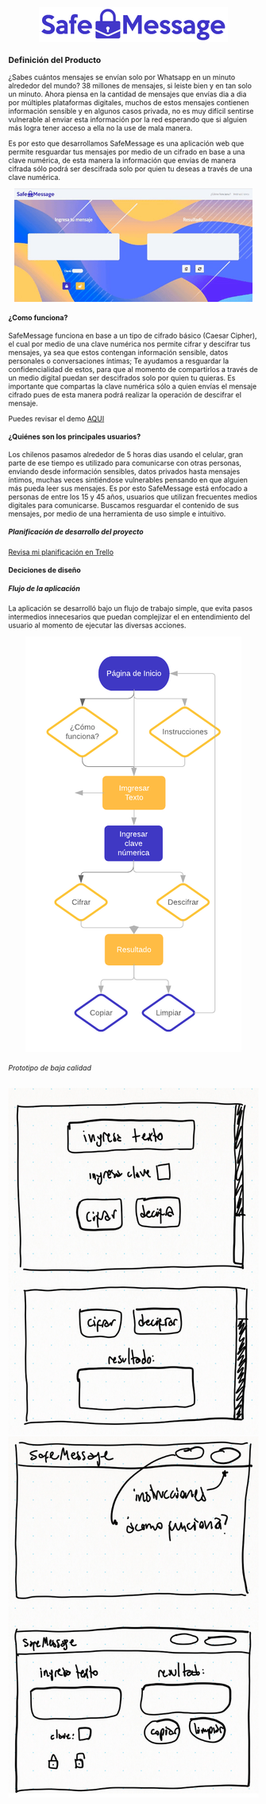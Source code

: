 <p align="center">
<img src="src/img/logo-safeMessage1.png">
</p>

### Definición del Producto

¿Sabes cuántos mensajes se envían solo por Whatsapp en un minuto alrededor del mundo? 38 millones de mensajes, si leiste bien y en tan solo un minuto. Ahora piensa en la cantidad de mensajes que envías dia a dia por múltiples plataformas digitales, muchos de estos mensajes contienen información sensible y en algunos casos privada, no es muy difícil sentirse vulnerable al enviar esta información por la red esperando que si alguien más logra tener acceso a ella no la use de mala manera.

Es por esto que desarrollamos SafeMessage es una aplicación web que permite resguardar tus mensajes por medio de un cifrado en base a una clave numérica, de esta manera la información que envias de manera cifrada sólo podrá ser descifrada solo por quien tu deseas a través de una clave numérica. 

<p align="center">
<img src="src/img/Animated GIF-source.gif">
</p>


#### ¿Como funciona? 

SafeMessage funciona en base a un tipo de cifrado básico (Caesar Cipher), el cual por medio de una clave numérica nos permite cifrar y descifrar tus mensajes, ya sea que estos contengan información sensible, datos personales o conversaciones íntimas; Te ayudamos a resguardar la confidencialidad de estos, para que al momento de compartirlos a través de un medio digital puedan ser descifrados solo por quien tu quieras. 
Es importante que compartas la clave numérica sólo a quien envías el mensaje cifrado pues de esta manera podrá realizar la operación de descifrar el mensaje.

Puedes revisar el demo [AQUI](https://majosalazar.github.io/scl-2018-11-bc-core-cipher/)


#### ¿Quiénes son los principales usuarios?

Los chilenos pasamos alrededor de 5 horas dias usando el celular, gran parte de ese tiempo es utilizado para comunicarse con otras personas, enviando desde información sensibles, datos privados hasta mensajes íntimos, muchas veces sintiéndose vulnerables pensando en que alguien más pueda leer sus mensajes. Es por esto SafeMessage está enfocado a personas de entre los 15  y 45 años, usuarios que utilizan frecuentes medios digitales para comunicarse. Buscamos resguardar el contenido de sus mensajes, por medio de una herramienta de uso simple e intuitivo.


##### Planificación de desarrollo del proyecto

[Revisa mi planificación en Trello](https://trello.com/invite/b/mWIwMHvx/54e9c4823eb50cac98ae308c66fb4d75/cifrado-cesar)


#### Deciciones de diseño


##### Flujo de la aplicación

La aplicación se desarrolló bajo un flujo de trabajo simple, que evita pasos intermedios innecesarios que puedan complejizar el en entendimiento del usuario al momento de ejecutar las diversas acciones.

<p align="center">
<img src="src/img/flujo.png">
</p>

###### Prototipo de baja calidad

![prototipo de baja](src/img/baja1.png)
![prototipo de baja](src/img/baja2.png)








